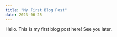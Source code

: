 ```yaml
---
title: "My First Blog Post"
date: 2023-06-25
---
```


Hello. This is my first blog post here! See you later.
